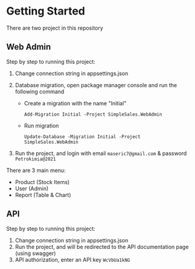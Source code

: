 # Getting Started 

There are two project in this repository

## Web Admin

Step by step to running this project:
1. Change connection string in appsettings.json
2. Database migration, open package manager console and run the following command

    - Create a migration with the name "Initial"

        `Add-Migration Initial -Project SimpleSales.WebAdmin`

    - Run migration

        `Update-Database -Migration Initial -Project SimpleSales.WebAdmin`

3. Run the project, and login with email `maseric7@gmail.com` & password `Petrokimia@2021`

There are 3 main menu: 
- Product (Stock Items)
- User (Admin)
- Report (Table & Chart)

## API

Step by step to running this project:
1. Change connection string in appsettings.json
2. Run the project, and will be redirected to the API documentation page (using swagger)
3. API authorization, enter an API key `WcVbUa1kNG`
